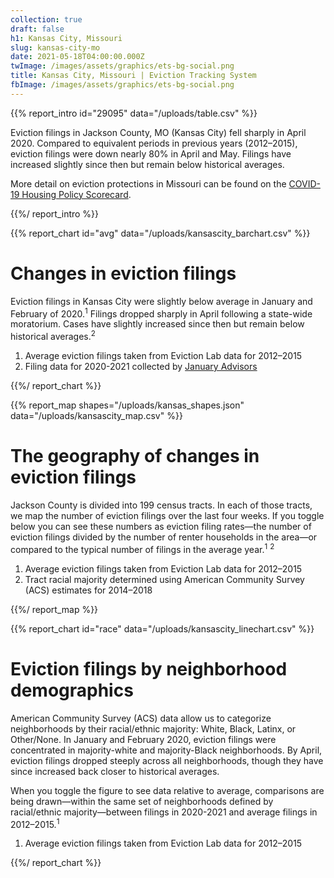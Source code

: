 ```yaml
---
collection: true
draft: false
h1: Kansas City, Missouri
slug: kansas-city-mo
date: 2021-05-18T04:00:00.000Z
twImage: /images/assets/graphics/ets-bg-social.png
title: Kansas City, Missouri | Eviction Tracking System
fbImage: /images/assets/graphics/ets-bg-social.png
---
```


{{% report_intro id="29095" data="/uploads/table.csv" %}}







Eviction filings in Jackson County, MO (Kansas City) fell sharply in April 2020. Compared to equivalent periods in previous years (2012–2015), eviction filings were down nearly 80% in April and May. Filings have increased slightly since then but remain below historical averages.

More detail on eviction protections in Missouri can be found on the [COVID-19 Housing Policy Scorecard](https://evictionlab.org/covid-policy-scorecard/mo/).







{{%/ report_intro %}}



{{% report_chart id="avg" data="/uploads/kansascity_barchart.csv" %}}

# Changes in eviction filings

Eviction filings in Kansas City were slightly below average in January and February of 2020.<sup>1</sup> Filings dropped sharply in April following a state-wide moratorium. Cases have slightly increased since then but remain below historical averages.<sup>2</sup>

1. Average eviction filings taken from Eviction Lab data for 2012–2015
2. Filing data for 2020-2021 collected by [January Advisors](https://www.januaryadvisors.com/)

{{%/ report_chart %}}



{{% report_map shapes="/uploads/kansas_shapes.json" data="/uploads/kansascity_map.csv" %}}







# The geography of changes in eviction filings

Jackson County is divided into 199 census tracts. In each of those tracts, we map the number of eviction filings over the last four weeks. If you toggle below you can see these numbers as eviction filing rates—the number of eviction filings divided by the number of renter households in the area—or compared to the typical number of filings in the average year.<sup>1</sup> <sup>2</sup>

1. Average eviction filings taken from Eviction Lab data for 2012–2015
2. Tract racial majority determined using American Community Survey (ACS) estimates for 2014–2018







{{%/ report_map %}}



{{% report_chart id="race" data="/uploads/kansascity_linechart.csv" %}}



# Eviction filings by neighborhood demographics

American Community Survey (ACS) data allow us to categorize neighborhoods by their racial/ethnic majority: White, Black, Latinx, or Other/None. In January and February 2020, eviction filings were concentrated in majority-white and majority-Black neighborhoods. By April, eviction filings dropped steeply across all neighborhoods, though they have since increased back closer to historical averages. 

When you toggle the figure to see data relative to average, comparisons are being drawn—within the same set of neighborhoods defined by racial/ethnic majority—between filings in 2020-2021 and average filings in 2012–2015.<sup>1</sup>

1. Average eviction filings taken from Eviction Lab data for 2012–2015



{{%/ report_chart %}}